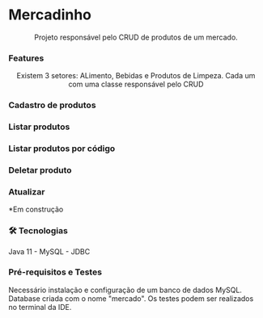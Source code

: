 # Mercadinho

<p align="center">Projeto responsável pelo CRUD de produtos de um mercado.</p>

### Features

<p align="center">Existem 3 setores: ALimento, Bebidas e Produtos de Limpeza. Cada um com uma classe responsável pelo CRUD</p>

### Cadastro de produtos 

### Listar produtos

### Listar produtos por código

### Deletar produto

### Atualizar 
*Em construção


### 🛠 Tecnologias
Java 11 - MySQL - JDBC

### Pré-requisitos e Testes
Necessário instalação e configuração de um banco de dados MySQL. Database criada com o nome "mercado".
Os testes podem ser realizados no terminal da IDE. 
